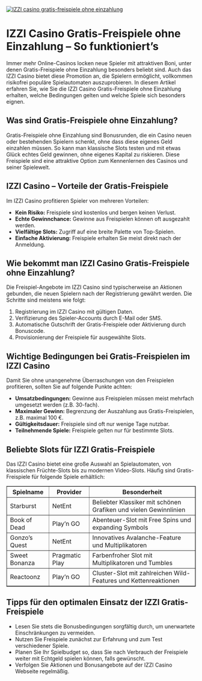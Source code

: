 [![IZZI casino gratis-freispiele ohne einzahlung](https://123-caf.pages.dev/gitsignup.png)](https://vrmoo.ru/Bt82HjjY)

<h1>IZZI Casino Gratis-Freispiele ohne Einzahlung – So funktioniert’s</h1> <p>Immer mehr Online-Casinos locken neue Spieler mit attraktiven Boni, unter denen Gratis-Freispiele ohne Einzahlung besonders beliebt sind. Auch das IZZI Casino bietet diese Promotion an, die Spielern ermöglicht, vollkommen risikofrei populäre Spielautomaten auszuprobieren. In diesem Artikel erfahren Sie, wie Sie die IZZI Casino Gratis-Freispiele ohne Einzahlung erhalten, welche Bedingungen gelten und welche Spiele sich besonders eignen.</p>  <h2>Was sind Gratis-Freispiele ohne Einzahlung?</h2> <p>Gratis-Freispiele ohne Einzahlung sind Bonusrunden, die ein Casino neuen oder bestehenden Spielern schenkt, ohne dass diese eigenes Geld einzahlen müssen. So kann man klassische Slots testen und mit etwas Glück echtes Geld gewinnen, ohne eigenes Kapital zu riskieren. Diese Freispiele sind eine attraktive Option zum Kennenlernen des Casinos und seiner Spielewelt.</p>  <h2>IZZI Casino – Vorteile der Gratis-Freispiele</h2> <p>Im IZZI Casino profitieren Spieler von mehreren Vorteilen:</p> <ul>   <li><strong>Kein Risiko:</strong> Freispiele sind kostenlos und bergen keinen Verlust.</li>   <li><strong>Echte Gewinnchance:</strong> Gewinne aus Freispielen können oft ausgezahlt werden.</li>   <li><strong>Vielfältige Slots:</strong> Zugriff auf eine breite Palette von Top-Spielen.</li>   <li><strong>Einfache Aktivierung:</strong> Freispiele erhalten Sie meist direkt nach der Anmeldung.</li> </ul>  <h2>Wie bekommt man IZZI Casino Gratis-Freispiele ohne Einzahlung?</h2> <p>Die Freispiel-Angebote im IZZI Casino sind typischerweise an Aktionen gebunden, die neuen Spielern nach der Registrierung gewährt werden. Die Schritte sind meistens wie folgt:</p> <ol>   <li>Registrierung im IZZI Casino mit gültigen Daten.</li>   <li>Verifizierung des Spieler-Accounts durch E-Mail oder SMS.</li>   <li>Automatische Gutschrift der Gratis-Freispiele oder Aktivierung durch Bonuscode.</li>   <li>Provisionierung der Freispiele für ausgewählte Slots.</li> </ol>  <h2>Wichtige Bedingungen bei Gratis-Freispielen im IZZI Casino</h2> <p>Damit Sie ohne unangenehme Überraschungen von den Freispielen profitieren, sollten Sie auf folgende Punkte achten:</p> <ul>   <li><strong>Umsatzbedingungen:</strong> Gewinne aus Freispielen müssen meist mehrfach umgesetzt werden (z.B. 30-fach).</li>   <li><strong>Maximaler Gewinn:</strong> Begrenzung der Auszahlung aus Gratis-Freispielen, z.B. maximal 100 €.</li>   <li><strong>Gültigkeitsdauer:</strong> Freispiele sind oft nur wenige Tage nutzbar.</li>   <li><strong>Teilnehmende Spiele:</strong> Freispiele gelten nur für bestimmte Slots.</li> </ul>  <h2>Beliebte Slots für IZZI Gratis-Freispiele</h2> <p>Das IZZI Casino bietet eine große Auswahl an Spielautomaten, von klassischen Früchte-Slots bis zu modernen Video-Slots. Häufig sind Gratis-Freispiele für folgende Spiele erhältlich:</p> <table border="1" cellpadding="5" cellspacing="0">   <thead>     <tr>       <th>Spielname</th>       <th>Provider</th>       <th>Besonderheit</th>     </tr>   </thead>   <tbody>     <tr>       <td>Starburst</td>       <td>NetEnt</td>       <td>Beliebter Klassiker mit schönen Grafiken und vielen Gewinnlinien</td>     </tr>     <tr>       <td>Book of Dead</td>       <td>Play’n GO</td>       <td>Abenteuer-Slot mit Free Spins und expanding Symbols</td>     </tr>     <tr>       <td>Gonzo’s Quest</td>       <td>NetEnt</td>       <td>Innovatives Avalanche-Feature und Multiplikatoren</td>     </tr>     <tr>       <td>Sweet Bonanza</td>       <td>Pragmatic Play</td>       <td>Farbenfroher Slot mit Multiplikatoren und Tumbles</td>     </tr>     <tr>       <td>Reactoonz</td>       <td>Play’n GO</td>       <td>Cluster-Slot mit zahlreichen Wild-Features und Kettenreaktionen</td>     </tr>   </tbody> </table>  <h2>Tipps für den optimalen Einsatz der IZZI Gratis-Freispiele</h2> <ul>   <li>Lesen Sie stets die Bonusbedingungen sorgfältig durch, um unerwartete Einschränkungen zu vermeiden.</li>   <li>Nutzen Sie Freispiele zunächst zur Erfahrung und zum Test verschiedener Spiele.</li>   <li>Planen Sie Ihr Spielbudget so, dass Sie nach Verbrauch der Freispiele weiter mit Echtgeld spielen können, falls gewünscht.</li>   <li>Verfolgen Sie Aktionen und Bonusangebote auf der IZZI Casino Webseite regelmäßig.</li> </ul>